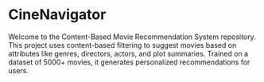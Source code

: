 # CineNavigator
Welcome to the Content-Based Movie Recommendation System repository. This project uses content-based filtering to suggest movies based on attributes like genres, directors, actors, and plot summaries. Trained on a dataset of 5000+ movies, it generates personalized recommendations for users.
